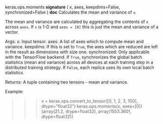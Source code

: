 keras.ops.moments
__signature__
(
  x,
  axes,
  keepdims=False,
  synchronized=False
)
__doc__
Calculates the mean and variance of `x`.

The mean and variance are calculated by aggregating the contents of `x`
across `axes`. If `x` is 1-D and `axes = [0]` this is just the mean and
variance of a vector.

Args:
    x: Input tensor.
    axes: A list of axes which to compute mean and variance.
    keepdims: If this is set to `True`, the axes which are reduced are left
        in the result as dimensions with size one.
    synchronized: Only applicable with the TensorFlow backend.
        If `True`, synchronizes the global batch statistics (mean and
        variance) across all devices at each training step in a
        distributed training strategy. If `False`, each replica uses its own
        local batch statistics.

Returns:
    A tuple containing two tensors - mean and variance.

Example:

>>> x = keras.ops.convert_to_tensor([0, 1, 2, 3, 100], dtype="float32")
>>> keras.ops.moments(x, axes=[0])
(array(21.2, dtype=float32), array(1553.3601, dtype=float32))
